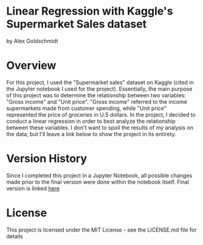 # Linear Regression with Kaggle's Supermarket Sales dataset
by Alex Goldschmidt

# Overview

For this project, I used the "Supermarket sales" dataset on Kaggle (cited in the Jupyter notebook I used for the project). Essentially, the main purpose of this project was to determine the relationship between two variables: "Gross income" and "Unit price". "Gross income" referred to the income supermarkets made from customer spending, while "Unit price" represented the price of groceries in U.S dollars. In the project, I decided to conduct a linear regression in order to best analyze the relationship between these variables. I don't want to spoil the results of my analysis on the data, but I'll leave a link below to show the project in its entirety.
# Version History

Since I completed this project in a Jupyter Notebook, all possible changes made prior to the final version were done within the notebook itself. Final version is linked [here](https://github.com/alex-goldschmidt/my-projects/blob/main/Supermarket%20Sales%20Linear%20Regression.ipynb) 

# License
This project is licensed under the MIT License - see the LICENSE.md file for details
